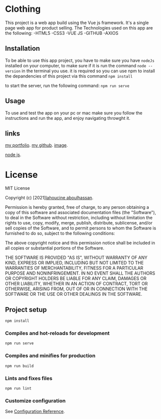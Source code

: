 # Clothing

This project is a web app build using the Vue js framework.
It's a single page web app for product selling.
The Technologies used on this app are the following:
-HTML5
-CSS3
-VUE JS
-GITHUB
-AXIOS

## Installation

To be able to use this app project, you have to make sure you have `nodeJs` installed on your computer,
to make sure if it is run the command `node --version` in the terminal you use.
it is required so you can use npm to install the depandencies of this project via this command `npm install`

to start the server, run the following command:
`npm run serve`

## Usage

To use and test the app on your pc or mac make sure you follow the instructions and run the app, and enjoy navigating throwght it.

## links

[my portfolio](https://vueportfolioapp.netlify.app).
[my github](https://github.com/LahoucineABOULHASSAN).
[image](https://images.unsplash.com/).

[node js](https://nodejs.org/en/download/).

# License

MIT License

Copyright (c) [2021][lahoucine aboulhassan](https://vueportfolioapp.netlify.app).

Permission is hereby granted, free of charge, to any person obtaining a copy
of this software and associated documentation files (the "Software"), to deal
in the Software without restriction, including without limitation the rights
to use, copy, modify, merge, publish, distribute, sublicense, and/or sell
copies of the Software, and to permit persons to whom the Software is
furnished to do so, subject to the following conditions:

The above copyright notice and this permission notice shall be included in all
copies or substantial portions of the Software.

THE SOFTWARE IS PROVIDED "AS IS", WITHOUT WARRANTY OF ANY KIND, EXPRESS OR
IMPLIED, INCLUDING BUT NOT LIMITED TO THE WARRANTIES OF MERCHANTABILITY,
FITNESS FOR A PARTICULAR PURPOSE AND NONINFRINGEMENT. IN NO EVENT SHALL THE
AUTHORS OR COPYRIGHT HOLDERS BE LIABLE FOR ANY CLAIM, DAMAGES OR OTHER
LIABILITY, WHETHER IN AN ACTION OF CONTRACT, TORT OR OTHERWISE, ARISING FROM,
OUT OF OR IN CONNECTION WITH THE SOFTWARE OR THE USE OR OTHER DEALINGS IN THE
SOFTWARE.

## Project setup

```
npm install
```

### Compiles and hot-reloads for development

```
npm run serve
```

### Compiles and minifies for production

```
npm run build
```

### Lints and fixes files

```
npm run lint
```

### Customize configuration

See [Configuration Reference](https://cli.vuejs.org/config/).
